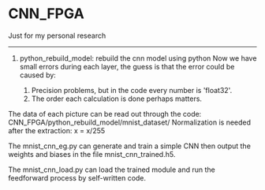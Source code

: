 # CNN_FPGA
Just for my personal research

---------------------------------------------------------------------------------------------------------------------------
1. python_rebuild_model: rebuild the cnn model using python
Now we have small errors during each layer, the guess is that the error could be caused by:

	1. Precision problems, but in the code every number is 'float32'.
	2. The order each calculation is done perhaps matters.

The data of each picture can be read out through the code: CNN_FPGA/python_rebuild_model/mnist_dataset/
Normalization is needed after the extraction: x = x/255

The mnist_cnn_eg.py can generate and train a simple CNN then output the weights and biases in the file mnist_cnn_trained.h5.

The mnist_cnn_load.py can load the trained module and run the feedforward process by self-written code.
